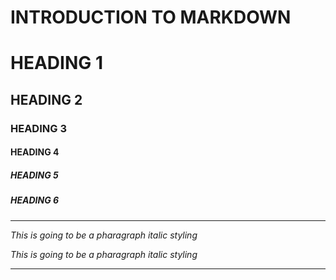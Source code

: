 # INTRODUCTION TO MARKDOWN

<!--HEADING-->
# HEADING 1 

## HEADING 2

### HEADING 3

#### HEADING 4

##### HEADING 5

##### HEADING 6


---

<!--Italics-->

_This is going to be a pharagraph italic styling_

*This is going to be a pharagraph italic styling*

---
